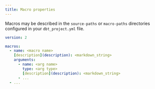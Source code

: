 ```yaml
---
title: Macro properties
---
```


Macros may be described in the `source-paths` or `macro-paths` directories configured in your `dbt_project.yml` file.

```yml
version: 2

macros:
  - name: <macro name>
    [description](description): <markdown_string>
    arguments:
      - name: <arg name>
        type: <arg type>
        [description](description): <markdown_string>
      - ...
  - ...

```
